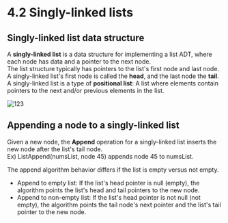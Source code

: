 # 4.2 Singly-linked lists

## Singly-linked list data structure
A **singly-linked list** is a data structure for implementing a list ADT, where each node has data and a pointer to the next node.   
The list structure typically has pointers to the list's first node and last node.   
A singly-linked list's first node is called the **head**, and the last node the **tail**.   
A singly-linked list is a type of **positional list**: A list where elements contain pointers to the next and/or previous elements in the list.   

![123](https://github.com/ijaejun1025/CIS223-Algorithms/assets/154036705/52619915-8395-4076-a076-0c5fe87b67c2)

## Appending a node to a singly-linked list
Given a new node, the **Append** operation for a singly-linked list inserts the new node after the list's tail node.   
Ex) ListAppend(numsList, node 45) appends node 45 to numsList.   

The append algorithm behavior differs if the list is empty versus not empty.   
* Append to empty list: If the list's head pointer is null (empty), the algorithm points the list's head and tail pointers to the new node.   
* Append to non-empty list: If the list's head pointer is not null (not empty), the algorithm points the tail node's next pointer and the list's tail pointer to the new node.
